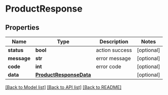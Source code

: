 # ProductResponse

## Properties
Name | Type | Description | Notes
------------ | ------------- | ------------- | -------------
**status** | **bool** | action success | [optional] 
**message** | **str** | error message | [optional] 
**code** | **int** | error code | [optional] 
**data** | [**ProductResponseData**](ProductResponseData.md) |  | [optional] 

[[Back to Model list]](../README.md#documentation-for-models) [[Back to API list]](../README.md#documentation-for-api-endpoints) [[Back to README]](../README.md)


